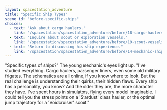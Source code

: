 ```yaml
---
layout: spacestation_adventure
title: "Specific Ship Types"
scene_id: "before-specific-ships"
choices:
  - text: "Ask about cargo haulers."
    link: "/spacestation/spacestation_adventure/before/18-cargo-haulers"
  - text: "Inquire about scout or exploration vessels."
    link: "/spacestation/spacestation_adventure/before/19-scout-vessels"
  - text: "Return to discussing his ship experience."
    link: "/spacestation/spacestation_adventure/before/14-mechanic-ship-experience"
---
```


"Specific types of ships?" The young mechanic's eyes light up. "I've studied everything. Cargo haulers, passenger liners, even some old military frigates. The schematics are all online, if you know where to look. But the real challenge is understanding their quirks, their hidden flaws. Every ship has a personality, you know? And the older they are, the more character they have. I've spent hours in simulators, flying every model imaginable. I could tell you the stress points on a 'Stardust' class hauler, or the optimal jump trajectory for a 'Voidcruiser' scout."
